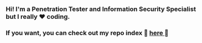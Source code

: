 ### Hi! I'm a Penetration Tester and Information Security Specialist but I really ❤️ coding.
### If you want, you can check out my repo index 🚀 <a href="https://looCiprian.github.io" target="_blank">here </a>🚀
